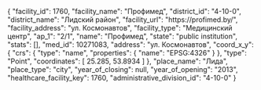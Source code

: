 {
    "facility_id": 1760,
    "facility_name": "Профимед",
    "district_id": "4-10-0",
    "district_name": "Лидский район",
    "facility_url": "https:\/\/profimed.by\/",
    "facility_address": "ул. Космонавтов",
    "facility_type": "Медицинский центр",
    "ap_1": "2\/1",
    "name": "Профимед",
    "state": "public institution",
    "stats": [],
    "med_id": 10271083,
    "address": "ул. Космонавтов",
    "coord_x_y": {
        "crs": {
            "type": "name",
            "properties": {
                "name": "EPSG:4326"
            }
        },
        "type": "Point",
        "coordinates": [
            25.285,
            53.8934
        ]
    },
    "place_name": "Лида",
    "place_type": "city",
    "year_of_closing": null,
    "year_of_opening": "2013",
    "healthcare_facility_key": 1760,
    "administrative_division_id": "4-10-0"
}